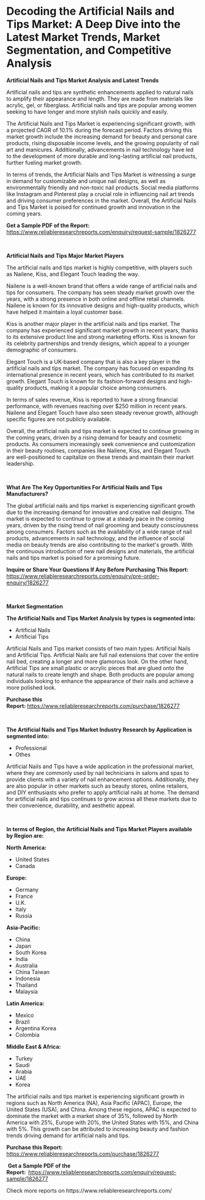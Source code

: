 <p><h1>Decoding the Artificial Nails and Tips Market: A Deep Dive into the Latest Market Trends, Market Segmentation, and Competitive Analysis</h1></p><p><strong>Artificial Nails and Tips Market Analysis and Latest Trends</strong></p>
<p><p>Artificial nails and tips are synthetic enhancements applied to natural nails to amplify their appearance and length. They are made from materials like acrylic, gel, or fiberglass. Artificial nails and tips are popular among women seeking to have longer and more stylish nails quickly and easily.</p><p>The Artificial Nails and Tips Market is experiencing significant growth, with a projected CAGR of 10.1% during the forecast period. Factors driving this market growth include the increasing demand for beauty and personal care products, rising disposable income levels, and the growing popularity of nail art and manicures. Additionally, advancements in nail technology have led to the development of more durable and long-lasting artificial nail products, further fueling market growth.</p><p>In terms of trends, the Artificial Nails and Tips Market is witnessing a surge in demand for customizable and unique nail designs, as well as environmentally friendly and non-toxic nail products. Social media platforms like Instagram and Pinterest play a crucial role in influencing nail art trends and driving consumer preferences in the market. Overall, the Artificial Nails and Tips Market is poised for continued growth and innovation in the coming years.</p></p>
<p><strong>Get a Sample PDF of the Report:&nbsp;</strong> <a href="https://www.reliableresearchreports.com/enquiry/request-sample/1826277">https://www.reliableresearchreports.com/enquiry/request-sample/1826277</a></p>
<p>&nbsp;</p>
<p><strong>Artificial Nails and Tips Major Market Players</strong></p>
<p><p>The artificial nails and tips market is highly competitive, with players such as Nailene, Kiss, and Elegant Touch leading the way. </p><p>Nailene is a well-known brand that offers a wide range of artificial nails and tips for consumers. The company has seen steady market growth over the years, with a strong presence in both online and offline retail channels. Nailene is known for its innovative designs and high-quality products, which have helped it maintain a loyal customer base.</p><p>Kiss is another major player in the artificial nails and tips market. The company has experienced significant market growth in recent years, thanks to its extensive product line and strong marketing efforts. Kiss is known for its celebrity partnerships and trendy designs, which appeal to a younger demographic of consumers.</p><p>Elegant Touch is a UK-based company that is also a key player in the artificial nails and tips market. The company has focused on expanding its international presence in recent years, which has contributed to its market growth. Elegant Touch is known for its fashion-forward designs and high-quality products, making it a popular choice among consumers.</p><p>In terms of sales revenue, Kiss is reported to have a strong financial performance, with revenues reaching over $250 million in recent years. Nailene and Elegant Touch have also seen steady revenue growth, although specific figures are not publicly available.</p><p>Overall, the artificial nails and tips market is expected to continue growing in the coming years, driven by a rising demand for beauty and cosmetic products. As consumers increasingly seek convenience and customization in their beauty routines, companies like Nailene, Kiss, and Elegant Touch are well-positioned to capitalize on these trends and maintain their market leadership.</p></p>
<p>&nbsp;</p>
<p><strong>What Are The Key Opportunities For Artificial Nails and Tips Manufacturers?</strong></p>
<p><p>The global artificial nails and tips market is experiencing significant growth due to the increasing demand for innovative and creative nail designs. The market is expected to continue to grow at a steady pace in the coming years, driven by the rising trend of nail grooming and beauty consciousness among consumers. Factors such as the availability of a wide range of nail products, advancements in nail technology, and the influence of social media on beauty trends are also contributing to the market's growth. With the continuous introduction of new nail designs and materials, the artificial nails and tips market is poised for a promising future.</p></p>
<p><strong>Inquire or Share Your Questions If Any Before Purchasing This Report:</strong> <a href="https://www.reliableresearchreports.com/enquiry/pre-order-enquiry/1826277">https://www.reliableresearchreports.com/enquiry/pre-order-enquiry/1826277</a></p>
<p>&nbsp;</p>
<p><strong>Market Segmentation</strong></p>
<p><strong>The Artificial Nails and Tips Market Analysis by types is segmented into:</strong></p>
<p><ul><li>Artificial Nails</li><li>Artificial Tips</li></ul></p>
<p><p>Artificial Nails and Tips market consists of two main types: Artificial Nails and Artificial Tips. Artificial Nails are full nail extensions that cover the entire nail bed, creating a longer and more glamorous look. On the other hand, Artificial Tips are small plastic or acrylic pieces that are glued onto the natural nails to create length and shape. Both products are popular among individuals looking to enhance the appearance of their nails and achieve a more polished look.</p></p>
<p><strong>Purchase this Report:&nbsp;</strong><a href="https://www.reliableresearchreports.com/purchase/1826277">https://www.reliableresearchreports.com/purchase/1826277</a></p>
<p>&nbsp;</p>
<p><strong>The Artificial Nails and Tips Market Industry Research by Application is segmented into:</strong></p>
<p><ul><li>Professional</li><li>Othes</li></ul></p>
<p><p>Artificial Nails and Tips have a wide application in the professional market, where they are commonly used by nail technicians in salons and spas to provide clients with a variety of nail enhancement options. Additionally, they are also popular in other markets such as beauty stores, online retailers, and DIY enthusiasts who prefer to apply artificial nails at home. The demand for artificial nails and tips continues to grow across all these markets due to their convenience, durability, and aesthetic appeal.</p></p>
<p>&nbsp;</p>
<p><strong>In terms of Region, the Artificial Nails and Tips Market Players available by Region are:</strong></p>
<p>
    <p> <strong> North America: </strong>
        <ul>
            <li>United States</li>
            <li>Canada</li>
        </ul>
        </p> 
    <p> <strong> Europe: </strong>
        <ul>
            <li>Germany</li>
            <li>France</li>
            <li>U.K.</li>
            <li>Italy</li>
            <li>Russia</li>
        </ul>
        </p> 
    <p> <strong> Asia-Pacific: </strong>
        <ul>
            <li>China</li>
            <li>Japan</li>
            <li>South Korea</li>
            <li>India</li>
            <li>Australia</li>
            <li>China Taiwan</li>
            <li>Indonesia</li>
            <li>Thailand</li>
            <li>Malaysia</li>
        </ul>
        </p> 
    <p> <strong> Latin America: </strong>
        <ul>
            <li>Mexico</li>
            <li>Brazil</li>
            <li>Argentina Korea</li>
            <li>Colombia</li>
        </ul>
        </p> 
    <p> <strong> Middle East & Africa: </strong>
        <ul>
            <li>Turkey</li>
            <li>Saudi</li>
            <li>Arabia</li>
            <li>UAE</li>
            <li>Korea</li>
        </ul>
    </p>
    </p>
<p><p>The artificial nails and tips market is experiencing significant growth in regions such as North America (NA), Asia Pacific (APAC), Europe, the United States (USA), and China. Among these regions, APAC is expected to dominate the market with a market share of 35%, followed by North America with 25%, Europe with 20%, the United States with 15%, and China with 5%. This growth can be attributed to increasing beauty and fashion trends driving demand for artificial nails and tips.</p></p>
<p><strong>Purchase this Report: </strong><a href="https://www.reliableresearchreports.com/purchase/1826277">https://www.reliableresearchreports.com/purchase/1826277</a></p>
<p>&nbsp;<strong>Get a Sample PDF of the Report:&nbsp;&nbsp;</strong><a href="https://www.reliableresearchreports.com/enquiry/request-sample/1826277">https://www.reliableresearchreports.com/enquiry/request-sample/1826277</a></p>
<p><strong></strong></p>
<p>Check more reports on https://www.reliableresearchreports.com/</p>